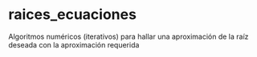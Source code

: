 # raices_ecuaciones
Algoritmos numéricos (iterativos) para hallar una aproximación de la raíz deseada con la aproximación requerida

